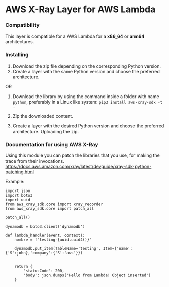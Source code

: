 # AWS X-Ray Layer for AWS Lambda

### Compatibility
This layer is compatible for a AWS Lambda for a **x86_64** or **arm64** architectures.

### Installing
1. Download the zip file depending on the corresponding Python version.
2. Create a layer with the same Python version and choose the preferred architecture.

OR

1. Download the library by using the command inside a folder with name `python`, preferably in a Linux like system:
```pip3 install aws-xray-sdk -t .```

2. Zip the downloaded content.

3. Create a layer with the desired Python version and choose the preferred architecture. Uploading the zip.

### Documentation for using AWS X-Ray

Using this module you can patch the libraries that you use, for making the trace from their invocations. https://docs.aws.amazon.com/xray/latest/devguide/xray-sdk-python-patching.html

Example:
```
import json
import boto3
import uuid
from aws_xray_sdk.core import xray_recorder
from aws_xray_sdk.core import patch_all

patch_all()

dynamodb = boto3.client('dynamodb')

def lambda_handler(event, context):
    nombre = f"testing-{uuid.uuid4()}"
    
    dynamodb.put_item(TableName='testing', Item={'name':{'S':john},'company':{'S':'aws'}})
    
    
    return {
        'statusCode': 200,
        'body': json.dumps('Hello from Lambda! Object inserted')
    }

```